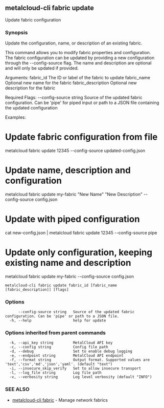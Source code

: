 ## metalcloud-cli fabric update

Update fabric configuration

### Synopsis

Update the configuration, name, or description of an existing fabric.

This command allows you to modify fabric properties and configuration. The fabric
configuration can be updated by providing a new configuration through the --config-source flag.
The name and description are optional and will only be updated if provided.

Arguments:
  fabric_id            The ID or label of the fabric to update
  fabric_name          Optional new name for the fabric
  fabric_description   Optional new description for the fabric

Required Flags:
  --config-source string   Source of the updated fabric configuration. Can be 'pipe' for piped input
                          or path to a JSON file containing the updated configuration

Examples:
  # Update fabric configuration from file
  metalcloud fabric update 12345 --config-source updated-config.json
  
  # Update name, description and configuration
  metalcloud fabric update my-fabric "New Name" "New Description" --config-source config.json
  
  # Update with piped configuration
  cat new-config.json | metalcloud fabric update 12345 --config-source pipe
  
  # Update only configuration, keeping existing name and description
  metalcloud fabric update my-fabric --config-source config.json

```
metalcloud-cli fabric update fabric_id [fabric_name [fabric_description]] [flags]
```

### Options

```
      --config-source string   Source of the updated fabric configuration. Can be 'pipe' or path to a JSON file.
  -h, --help                   help for update
```

### Options inherited from parent commands

```
  -k, --api_key string         MetalCloud API key
  -c, --config string          Config file path
  -d, --debug                  Set to enable debug logging
  -e, --endpoint string        MetalCloud API endpoint
  -f, --format string          Output format. Supported values are 'text','csv','md','json','yaml'. (default "text")
  -i, --insecure_skip_verify   Set to allow insecure transport
  -l, --log_file string        Log file path
  -v, --verbosity string       Log level verbosity (default "INFO")
```

### SEE ALSO

* [metalcloud-cli fabric](metalcloud-cli_fabric.md)	 - Manage network fabrics


